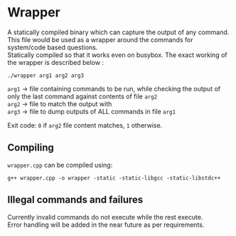 # Wrapper

A statically compiled binary which can capture the output of any command.  
This file would be used as a wrapper around the commands for system/code based questions.  
Statically compiled so that it works even on busybox.
The exact working of the wrapper is described below :
```
./wrapper arg1 arg2 arg3
```

`arg1` -> file containing commands to be run, while checking the output of only the last command against contents of file `arg2`  
`arg2` -> file to match the output with  
`arg3` -> file to dump outputs of ALL commands in file `arg1`  

Exit code: `0` if `arg2` file content matches, `1` otherwise.

## Compiling

`wrapper.cpp` can be compiled using:

```
g++ wrapper.cpp -o wrapper -static -static-libgcc -static-libstdc++
```

## Illegal commands and failures
Currently invalid commands do not execute while the rest execute.  
Error handling will be added in the near future as per requirements.
